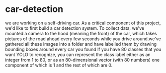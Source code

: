 # car-detection

we are working on a self-driving car. As a critical component of this project, we'd like to first build a car detection system. To collect data, we've mounted a camera to the hood (meaning the front) of the car, which takes pictures of the road ahead every few seconds while you drive around.we've gathered all these images into a folder and have labelled them by drawing bounding boxes around every car you found If you have 80 classes that you want YOLO to recognize, you can represent the class label either as an integer from 1 to 80, or as an 80-dimensional vector (with 80 numbers) one component of which is 1 and the rest of which are 0.
